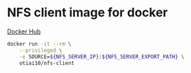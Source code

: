 # NFS client image for docker

[Docker Hub](https://hub.docker.com/r/otiai10/nfs-client/)

```sh
docker run -it --rm \
    --privileged \
    -e SOURCE=${NFS_SERVER_IP}:${NFS_SERVER_EXPORT_PATH} \
    otiai10/nfs-client
```
